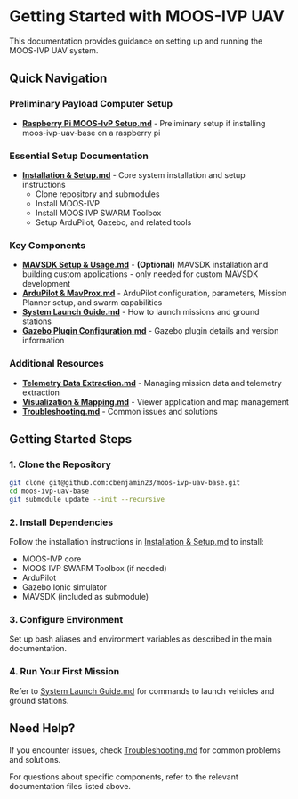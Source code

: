 # Getting Started with MOOS-IVP UAV

This documentation provides guidance on setting up and running the MOOS-IVP UAV system.

## Quick Navigation

### Preliminary Payload Computer Setup
- **[Raspberry Pi MOOS-IvP Setup.md](Raspberry_Pi_MOOS-IvP_Setup.md)** - Preliminary setup if installing moos-ivp-uav-base on a raspberry pi

### Essential Setup Documentation
- **[Installation & Setup.md](Installation_&_Setup.md)** - Core system installation and setup instructions
  - Clone repository and submodules
  - Install MOOS-IVP
  - Install MOOS IVP SWARM Toolbox
  - Setup ArduPilot, Gazebo, and related tools

### Key Components
- **[MAVSDK Setup & Usage.md](MAVSDK_Setup_&_Usage.md)** - **(Optional)** MAVSDK installation and building custom applications - only needed for custom MAVSDK development
- **[ArduPilot & MavProx.md](ArduPilot_&_MavProx.md)** - ArduPilot configuration, parameters, Mission Planner setup, and swarm capabilities
- **[System Launch Guide.md](System_Launch_Guide.md)** - How to launch missions and ground stations
- **[Gazebo Plugin Configuration.md](Gazebo_Plugin_Configuration.md)** - Gazebo plugin details and version information

### Additional Resources
- **[Telemetry Data Extraction.md](Telemetry_Data_Extraction.md)** - Managing mission data and telemetry extraction
- **[Visualization & Mapping.md](Visualization_&_Mapping.md)** - Viewer application and map management
- **[Troubleshooting.md](Troubleshooting.md)** - Common issues and solutions

## Getting Started Steps

### 1. Clone the Repository
```bash
git clone git@github.com:cbenjamin23/moos-ivp-uav-base.git
cd moos-ivp-uav-base
git submodule update --init --recursive
```

### 2. Install Dependencies
Follow the installation instructions in [Installation & Setup.md](Installation_&_Setup.md) to install:
- MOOS-IVP core
- MOOS IVP SWARM Toolbox (if needed)
- ArduPilot
- Gazebo Ionic simulator
- MAVSDK (included as submodule)

### 3. Configure Environment
Set up bash aliases and environment variables as described in the main documentation.

### 4. Run Your First Mission
Refer to [System Launch Guide.md](System_Launch_Guide.md) for commands to launch vehicles and ground stations.

## Need Help?

If you encounter issues, check [Troubleshooting.md](Troubleshooting.md) for common problems and solutions.

For questions about specific components, refer to the relevant documentation files listed above.
